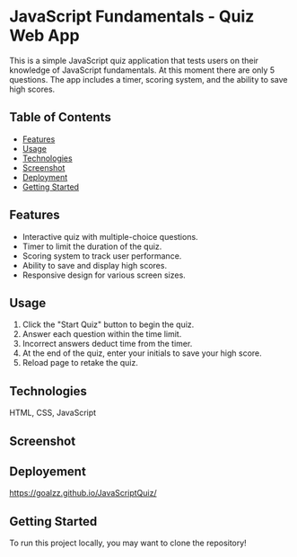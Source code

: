 # JavaScript Fundamentals - Quiz Web App

This is a simple JavaScript quiz application that tests users on their knowledge of JavaScript fundamentals. At this moment there are only 5 questions. The app includes a timer, scoring system, and the ability to save high scores.

## Table of Contents

- [Features](#features)
- [Usage](#usage)
- [Technologies](#technologies)
- [Screenshot](#screenshot)
- [Deployment](#deployment)
- [Getting Started](#getting-started)

## Features

- Interactive quiz with multiple-choice questions.
- Timer to limit the duration of the quiz.
- Scoring system to track user performance.
- Ability to save and display high scores.
- Responsive design for various screen sizes.

## Usage

1. Click the "Start Quiz" button to begin the quiz.
2. Answer each question within the time limit.
3. Incorrect answers deduct time from the timer.
4. At the end of the quiz, enter your initials to save your high score.
5. Reload page to retake the quiz.

## Technologies 

HTML, CSS, JavaScript

## Screenshot

## Deployement 

https://goalzz.github.io/JavaScriptQuiz/

## Getting Started

To run this project locally, you may want to clone the repository!

